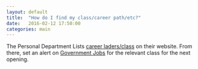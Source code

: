 ```yaml
---
layout: default
title:  "How do I find my class/career path/etc?"
date:   2016-02-12 17:50:00
categories: main
---
```

The Personal Department Lists [career laders/class](http://per.lacity.org/index.cfm?content=careerladder) on their website. From there, set an alert on [Government Jobs](https://governmentjobs.com/careers/lacity) for the relevant class for the next opening. 

